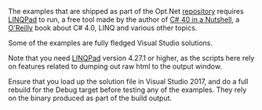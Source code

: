 The examples that are shipped as part of the Opt.Net
[repository][1] requires [LINQPad][2] to run, a free tool made
by the author of [C# 40 in a Nutshell][3], a [O'Reilly][4]
book about C# 4.0, LINQ and various other topics.

Some of the examples are fully fledged Visual Studio solutions.

Note that you need [LINQPad][2] version 4.27.1 or higher, as
the scripts here rely on features related to dumping out
raw html to the output window.

Ensure that you load up the solution file in Visual Studio 2017,
and do a full rebuild for the Debug target before testing any
of the examples. They rely on the binary produced as part of the
build output.

  [1]: https://github.com/lassevk/opt.net
  [2]: http://www.linqpad.net/
  [3]: http://www.albahari.com/nutshell/
  [4]: http://oreilly.com/
  [5]: http://linqpad.net/Beta.aspx